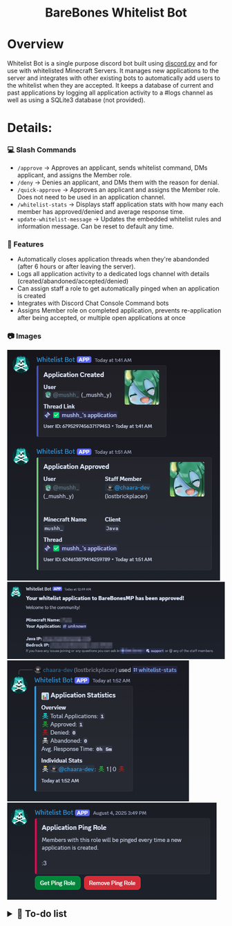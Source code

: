 <!-- ## [[Invite Bot]](https://discord.com/oauth2/authorize?client_id=1397280746946822354&permissions=1496930446352&integration_type=0&scope=applications.commands+bot) -->

<div align="center">
    <h1>BareBones Whitelist Bot</h1>
</div>


# Overview
Whitelist Bot is a single purpose discord bot built using [discord.py](https://github.com/Rapptz/discord.py) and for use with whitelisted Minecraft Servers. It manages new applications to the server and integrates with other existing bots to automatically add users to the whitelist when they are accepted. It keeps a database of current and past applications by logging all application activity to a #logs channel as well as using a SQLite3 database (not provided).

# Details:
### 💻 Slash Commands
- `/approve` -> Approves an applicant, sends whitelist command, DMs applicant, and assigns the Member role.
- `/deny` -> Denies an applicant, and DMs them with the reason for denial.
- `/quick-approve` -> Approves an applicant and assigns the Member role. Does not need to be used in an application channel.
- `/whitelist-stats` -> Displays staff application stats with how many each member has approved/denied and average response time.
- `update-whitelist-message` -> Updates the embedded whitelist rules and information message. Can be reset to default any time.

### 💭 Features
- Automatically closes application threads when they're abandonded (after 6 hours or after leaving the server).
- Logs all application activity to a dedicated logs channel with details (created/abandoned/accepted/denied)
- Can assign staff a role to get automatically pinged when an application is created
- Integrates with Discord Chat Console Command bots
- Assigns Member role on completed application, prevents re-application after being accepted, or multiple open applications at once

### 📷 Images
<img src="assets/logs_channel.png">
<img src="assets/dm.png">
</br>
<img src="assets/stats.png">
<img src="assets/get_role.png">

</br>
</br>

<details> 
    <summary style="font-size:150%;font-weight: bold;">📃 To-do list</summary>
    A list of features, bugs and planned additions to the bot.

```diff
+ GREEN: IMPLEMENTED -> MAY BE UPDATED IN FUTURE
- RED: UNIMPLEMENTED -> PLANNED FOR FUTURE
! YELLOW: ON HOLD | MAY NOT BE IMPLEMENTED | IN PROGRESS

════════════════════════════════════════════════════════════════════════════════════════════════════

+ disallow members to apply

+ edit old embed application message when bot start

- add try/except methods to things that can break
-   log errors to files with timestamps

+ don't let people with open applications apply again 

+ add way to whitelist people with no application thread ('/quick-apply')

+ add statistics for each staff member that has accepted/denied and average time

+ send whitelist commands to #mc-chat

+ add ping role for 'available to accept'

+ split various functions into smaller or more generalized functions [WIP]
+   also do the same for the '/approve' and '/deny' commands -> remove lots of duplicate code

+ Add some way to update the whitelist_message.txt from a command without needing to directly access the file

- "cry about it" onmessage response dead server
-   1/50 chance of replying or something, and X hours cooldown after

+ DM applicant with details when accepted/denied

+ custom profile picture/banner

! ability to set which channels are which with a slash command "/set-channel type=app/logs/get-role/etc, id=#channel-id"
!   change currently hard-coded role and channel IDs
!   would involve changing database structures -> not going to do it until more time

+ automatically close thread and mark as abandoned if user leaves server

+ format README.md as a proper readme to prepare for publish on github

! Member.is_on_mobile() check for sending different (copy-pastable) whitelist application message [unlikely to be done]

- move emoji markdown to system.py

+ remind applicant to fill out form

- add slash command param descriptions
```
</details>
